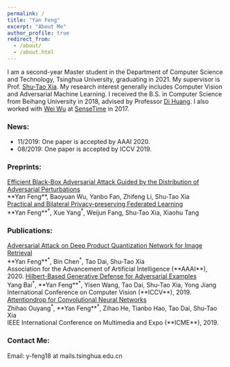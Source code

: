 ```yaml
---
permalink: /
title: "Yan Feng"
excerpt: "About Me"
author_profile: true
redirect_from: 
  - /about/
  - /about.html
---
```


I am a second-year Master student in the Department of Computer Science and Technology, Tsinghua University, graduating in 2021. My supervisor is Prof. <a href="https://scholar.google.com/citations?hl=zh-CN&user=koAXTXgAAAAJ" target="_blank">Shu-Tao Xia</a>. My research interest generally includes Computer Vision and Adversarial Machine Learning. I received the B.S. in Computer Science from Beihang University in 2018, advised by Professor <a href="http://irip.buaa.edu.cn/dihuang/" target="_blank">Di Huang</a>. I also worked with <a href="https://wuwei-ai.org/" target="_blank">Wei Wu</a> at <a href="https://www.sensetime.com/en/" target="_blank">SenseTime</a> in 2017.




### News:
  * 11/2019: One paper is accepted by AAAI 2020.
  * 08/2019: One paper is accepted by ICCV 2019.

### Preprints:

<a href="https://arxiv.org/pdf/2006.08538.pdf" target="_blank">
Efficient Black-Box Adversarial Attack Guided by the Distribution of Adversarial Perturbations </a><br/>
**Yan Feng**, Baoyuan Wu, Yanbo Fan, Zhifeng Li, Shu-Tao Xia<br/>


<a href="https://arxiv.org/pdf/2002.09843.pdf" target="_blank">
Practical and Bilateral Privacy-preserving Federated Learning </a><br/>
**Yan Feng**<sup>*</sup>, Xue Yang<sup>*</sup>, Weijun Fang, Shu-Tao Xia, Xiaohu Tang<br/>


### Publications:

<a href="https://arxiv.org/pdf/2002.11374.pdf" target="_blank">
Adversarial Attack on Deep Product Quantization Network for Image Retrieval </a><br/>
**Yan Feng**<sup>*</sup>, Bin Chen<sup>*</sup>, Tao Dai, Shu-Tao Xia<br/>
Association for the Advancement of Artificial Intelligence (**AAAI**), 2020.

<a href="http://openaccess.thecvf.com/content_ICCV_2019/papers/Bai_Hilbert-Based_Generative_Defense_for_Adversarial_Examples_ICCV_2019_paper.pdf" target="_blank">
Hilbert-Based Generative Defense for Adversarial Examples</a><br/>
Yang Bai<sup>*</sup>, **Yan Feng**<sup>*</sup>, Yisen Wang, Tao Dai, Shu-Tao Xia, Yong Jiang<br/>
International Conference on Computer Vision (**ICCV**), 2019.

<a href="https://ieeexplore.ieee.org/stamp/stamp.jsp?tp=&arnumber=8784837" target="_blank">
Attentiondrop for Convolutional Neural Networks</a><br/>
Zhihao Ouyang<sup>*</sup>, **Yan Feng**<sup>*</sup>, Zihao He, Tianbo Hao, Tao Dai, Shu-Tao Xia<br/>
IEEE International Conference on Multimedia and Expo (**ICME**), 2019.



### Contact Me:
Email: y-feng18 at mails.tsinghua.edu.cn
